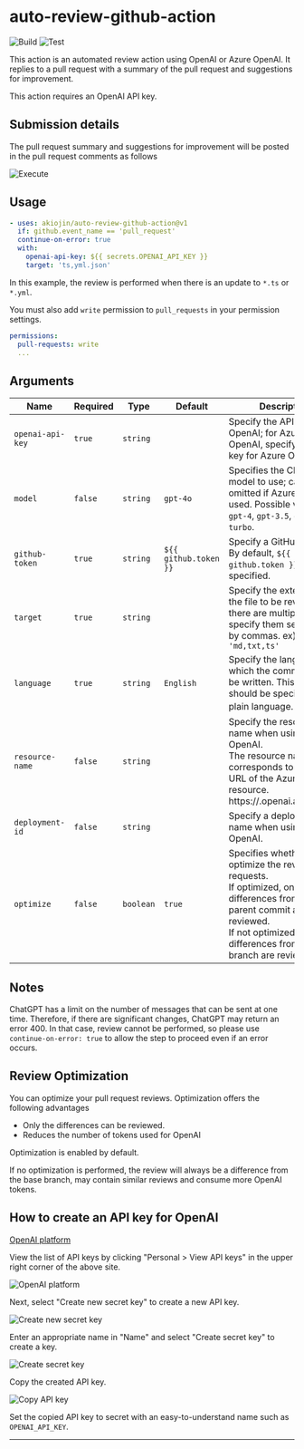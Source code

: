 # auto-review-github-action

![Build][0] ![Test][1]

This action is an automated review action using OpenAI or Azure OpenAI.
It replies to a pull request with a summary of the pull request and suggestions for improvement.

This action requires an OpenAI API key.

## Submission details

The pull request summary and suggestions for improvement will be posted in the pull request comments as follows

![Execute](ss5.png)

## Usage

```yml
- uses: akiojin/auto-review-github-action@v1
  if: github.event_name == 'pull_request'
  continue-on-error: true
  with:
    openai-api-key: ${{ secrets.OPENAI_API_KEY }}
    target: 'ts,yml.json'
```

In this example, the review is performed when there is an update to `*.ts` or `*.yml`.

You must also add `write` permission to `pull_requests` in your permission settings.

```yml
permissions:
  pull-requests: write
  ...
```

## Arguments

| Name             | Required | Type      | Default               | Description                                                                                                                                                                                                   |
| ---------------- | -------- | --------- | --------------------- | ------------------------------------------------------------------------------------------------------------------------------------------------------------------------------------------------------------- |
| `openai-api-key` | `true`   | `string`  |                       | Specify the API key for OpenAI; for Azure OpenAI, specify the API key for Azure OpenAI.                                                                                                                       |
| `model`          | `false`  | `string`  | `gpt-4o`              | Specifies the ChatGPT model to use; can be omitted if Azure OpenAI is used. Possible values are: `gpt-4`, `gpt-3.5`, `gpt-3.5-turbo`.                                                                         |
| `github-token`   | `true`   | `string`  | `${{ github.token }}` | Specify a GitHub token. By default, `${{ github.token }}` is specified.                                                                                                                                       |
| `target`         | `true`   | `string`  |                       | Specify the extension of the file to be reviewed. If there are multiple files, specify them separated by commas. ex) `'md,txt,ts'`                                                                            |
| `language`       | `true`   | `string`  | `English`             | Specify the language in which the comments will be written. This value should be specified in plain language. ex) 日本語                                                                                         |
| `resource-name`  | `false`  | `string`  |                       | Specify the resource name when using Azure OpenAI.<br>The resource name corresponds to the <resource name> in the URL of the Azure OpenAI resource.<br>https://<resource name>.openai.azure.com/              |
| `deployment-id`  | `false`  | `string`  |                       | Specify a deployment name when using Azure OpenAI.                                                                                                                                                            |
| `optimize`       | `false`  | `boolean` | `true`                | Specifies whether to optimize the review of pull requests.<br>If optimized, only the differences from the parent commit are reviewed.<br>If not optimized, all differences from the base branch are reviewed. |

## Notes

ChatGPT has a limit on the number of messages that can be sent at one time.
Therefore, if there are significant changes, ChatGPT may return an error 400.
In that case, review cannot be performed, so please use `continue-on-error: true` to allow the step to proceed even if an error occurs.

## Review Optimization

You can optimize your pull request reviews.
Optimization offers the following advantages

- Only the differences can be reviewed.
- Reduces the number of tokens used for OpenAI

Optimization is enabled by default.

If no optimization is performed, the review will always be a difference from the base branch,
may contain similar reviews and consume more OpenAI tokens.

## How to create an API key for OpenAI

[OpenAI platform](https://platform.openai.com/)

View the list of API keys by clicking "Personal > View API keys" in the upper right corner of the above site.

![OpenAI platform](ss1.png)

Next, select "Create new secret key" to create a new API key.

![Create new secret key](ss2.png)

Enter an appropriate name in "Name" and select "Create secret key" to create a key.

![Create secret key](ss3.png)

Copy the created API key.

![Copy API key](ss4.png)

Set the copied API key to secret with an easy-to-understand name such as `OPENAI_API_KEY`.

----

[0]: https://github.com/akiojin/auto-review-github-action/actions/workflows/Build.yml/badge.svg
[1]: https://github.com/akiojin/auto-review-github-action/actions/workflows/PR.yml/badge.svg
